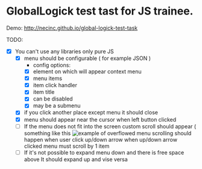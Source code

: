 # GlobalLogick test tast for JS trainee.

Demo: http://necinc.github.io/global-logick-test-task

TODO:
- [x] You can't use any libraries only pure JS
  - [x] menu should be configurable ( for example JSON )
    - config options:
    - [x] element on which will appear context menu
    - [x] menu items
    - [x] item click handler
    - [x] item title
    - [x] can be disabled
    - [x] may be a submenu
  - [x] if you click another place except menu it should close
  - [x] menu should appear near the cursor when left button clicked
  - [ ] If the menu does not fit into the screen custom scroll should appear ( something like this ![example of overflowed menu](http://i.imgur.com/j65YgMX.png)  scrolling should happen when user click up/down arrow when up/down arrow clicked menu must scroll by 1 item
  - [ ] If it's not possible to expand menu down and there is free space above It should expand up and vise versa
